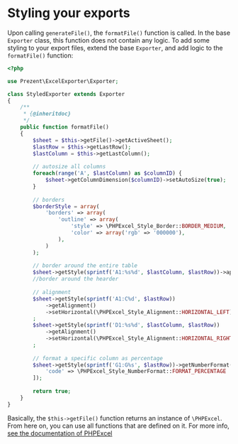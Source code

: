 # Styling your exports

Upon calling `generateFile()`, the `formatFile()` function is called. In the base `Exporter` class, this function does not contain any logic.
To add some styling to your export files, extend the base `Exporter`, and add logic to the `formatFile()` function:

```php
<?php

use Prezent\ExcelExporter\Exporter;

class StyledExporter extends Exporter
{
    /**
     * {@inheritdoc}
     */
    public function formatFile()
    {
        $sheet = $this->getFile()->getActiveSheet();
        $lastRow = $this->getLastRow();
        $lastColumn = $this->getLastColumn();
    
        // autosize all columns
        foreach(range('A', $lastColumn) as $columnID) {
            $sheet->getColumnDimension($columnID)->setAutoSize(true);
        }
    
        // borders
        $borderStyle = array(
            'borders' => array(
                'outline' => array(
                    'style' => \PHPExcel_Style_Border::BORDER_MEDIUM,
                    'color' => array('rgb' => '000000'),
                ),
            )
        );
    
        // border around the entire table
        $sheet->getStyle(sprintf('A1:%s%d', $lastColumn, $lastRow))->applyFromArray($borderStyle);
        //border around the hearder
    
        // alignment
        $sheet->getStyle(sprintf('A1:C%d', $lastRow))
            ->getAlignment()
            ->setHorizontal(\PHPExcel_Style_Alignment::HORIZONTAL_LEFT)
        ;
        $sheet->getStyle(sprintf('D1:%s%d', $lastColumn, $lastRow))
            ->getAlignment()
            ->setHorizontal(\PHPExcel_Style_Alignment::HORIZONTAL_RIGHT)
        ;
    
        // format a specific column as percentage
        $sheet->getStyle(sprintf('G1:G%s', $lastRow))->getNumberFormat()->applyFromArray([
            'code' => \PHPExcel_Style_NumberFormat::FORMAT_PERCENTAGE
        ]);
    
        return true;
    }
}
```

Basically, the  `$this->getFile()` function returns an instance of `\PHPExcel`. From here on, you can use all functions that are defined on it.
For more info, [see the documentation of PHPExcel](https://github.com/PHPOffice/PHPExcel/tree/1.8/Documentation)
